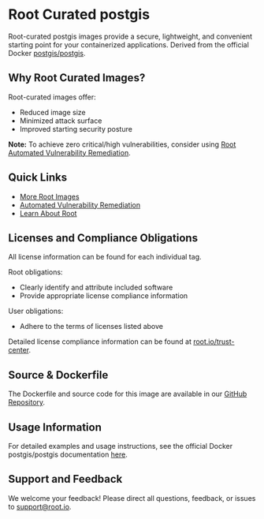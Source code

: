 # Root Curated postgis

Root-curated postgis images provide a secure, lightweight, and convenient starting point for your containerized applications. Derived from the official Docker [postgis/postgis](https://hub.docker.com/r/postgis/postgis).

## Why Root Curated Images?
Root-curated images offer:
- Reduced image size
- Minimized attack surface
- Improved starting security posture

**Note:** To achieve zero critical/high vulnerabilities, consider using [Root Automated Vulnerability Remediation](https://app.root.io).

## Quick Links
- [More Root Images](https://images.root.io)
- [Automated Vulnerability Remediation](https://app.root.io)
- [Learn About Root](https://www.root.io)

## Licenses and Compliance Obligations
All license information can be found for each individual tag.

Root obligations:
- Clearly identify and attribute included software
- Provide appropriate license compliance information

User obligations:
- Adhere to the terms of licenses listed above

Detailed license compliance information can be found at [root.io/trust-center](https://root.io/trust-center).

## Source & Dockerfile
The Dockerfile and source code for this image are available in our [GitHub Repository](https://github.com/rootio-avr/public-image-catalog/tree/main/debian/postgis/).

## Usage Information
For detailed examples and usage instructions, see the official Docker postgis/postgis documentation [here](https://hub.docker.com/r/postgis/postgis).

## Support and Feedback
We welcome your feedback! Please direct all questions, feedback, or issues to [support@root.io](mailto:support@root.io).